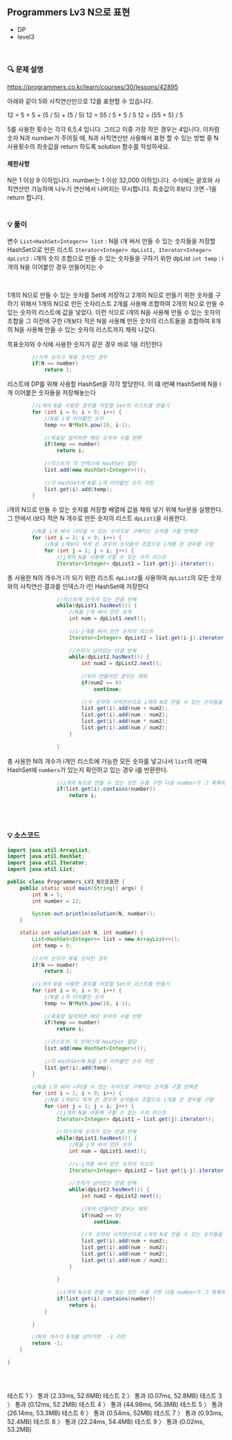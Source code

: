 ## Programmers Lv3 N으로 표현
- DP
- level3

<br>


### 🔍 문제 설명
https://programmers.co.kr/learn/courses/30/lessons/42895

아래와 같이 5와 사칙연산만으로 12를 표현할 수 있습니다.

12 = 5 + 5 + (5 / 5) + (5 / 5)
12 = 55 / 5 + 5 / 5
12 = (55 + 5) / 5

5를 사용한 횟수는 각각 6,5,4 입니다. 그리고 이중 가장 작은 경우는 4입니다.
이처럼 숫자 N과 number가 주어질 때, N과 사칙연산만 사용해서 표현 할 수 있는 방법 중 N 사용횟수의 최솟값을 return 하도록 solution 함수를 작성하세요.


#### 제한사항
N은 1 이상 9 이하입니다.
number는 1 이상 32,000 이하입니다.
수식에는 괄호와 사칙연산만 가능하며 나누기 연산에서 나머지는 무시합니다.
최솟값이 8보다 크면 -1을 return 합니다.
<br><br>

###  💡 풀이

변수
`List<HashSet<Integer>> list` : N을 i개 써서 만들 수 있는 숫자들을 저장할 HashSet으로 만든 리스트
`Iterator<Integer> dpList1, Iterator<Integer> dpList2` : i개의 숫자 조합으로 만들 수 있는 숫자들을 구하기 위한 dpList
`int temp` : i개의 N을 이어붙인 경우 만들어지는 수

<br>

1개의 N으로 만들 수 있는 숫자를 Set에 저장하고 2개의 N으로 만들기 위한 숫자를 구하기 위해서 1개의 N으로 만든 숫자리스트 2개를 사용해 조합하여 2개의 N으로 만들 수 있는 숫자의 리스트에 값을 넣었다.
이런 식으로 i개의 N을 사용해 만들 수 있는 숫자의 조합을 그 이전에 구한 i개보다 적은 N을 사용해 만든 숫자의 리스트들을 조합하여 8개의 N을 사용해 만들 수 있는 숫자의 리스트까지 채워 나갔다.

목표숫자와 수식에 사용한 숫자가 같은 경우 바로 1을 리턴한다

```java
		//시작 숫자가 목표 숫자인 경우
		if(N == number)
			return 1;
```

리스트에 DP를 위해 사용할 HashSet을 각각 할당한다. 이 떄 i번째 HashSet에 N을 i개 이어붙은 숫자들을 저장해놓는다

```java
		//i개의 N을 사용한 경우를 저장할 Set의 리스트를 만들기
		for (int i = 0; i < 9; i++) {
			//N을 i개 이어붙인 숫자
			temp += N*Math.pow(10, i-1);
			
			//목표랑 일치하면 해당 숫자의 수를 반환
			if(temp == number)
				return i;
			
			//리스트의 각 인덱스에 HashSet 할당
			list.add(new HashSet<Integer>());
			
			//각 HashSet에 N을 i개 이어붙인 숫자 저장
			list.get(i).add(temp);
		}
```

i개의 N으로 만들 수 있는 숫자를 저장할 배열에 값을 채워 넣기 위해 for문을 실행한다.
그 안에서 i보다 적은 N 개수로 만든 숫자의 리스트 `dpList1`을 사용한다.

```java
		//N을 i개 써서 나타낼 수 있는 수식으로 구해지는 숫자를 구할 반복문
		for (int i = 2; i < 9; i++) {
			//N을 i개보다 적게 쓴 경우의 숫자들의 조합으로 i개를 쓴 경우를 구함
			for (int j = 1; j < i; j++) {
				//j개의 N을 사용해 구할 수 있는 수의 리스트
				Iterator<Integer> dpList1 = list.get(j).iterator();
```

총 사용한 N의 개수가 i가 되기 위한 리스트 `dpList2`를 사용하여 `dpList1`의 모든 숫자와의 사칙연산 결과를 인덱스가 i인 HashSet에 저장한다

```java
				//리스트에 숫자가 있는 만큼 반복
				while(dpList1.hasNext()) {
					//N을 j개 써서 만든 숫자
					int num = dpList1.next();
					
					//i-j개를 써서 만든 숫자의 리스트
					Iterator<Integer> dpList2 = list.get(i-j).iterator();
					
					//숫자가 남아있는 만큼 반복
					while(dpList2.hasNext()) {
						int num2 = dpList2.next();
						
						//0이 만들어진 경우는 제외
						if(num2 == 0)
							continue;
						
						//두 숫자의 사칙연산으로 i개의 N로 만들 수 있는 숫자들을 구함
						list.get(i).add(num + num2);
						list.get(i).add(num - num2);
						list.get(i).add(num * num2);
						list.get(i).add(num / num2);
					}
					
				}
```

총 사용한 N의 개수가 i개인 리스트에 가능한 모든 숫자를 넣고나서 `list`의 i번째 HashSet에 `numbers`가 있는지 확인하고 있는 경우 i를 반환한다.

```java
				//i개의 N으로 만들 수 있는 모든 수를 구한 다음 number가 그 목록에 있는 경우 i반환
				if(list.get(i).contains(number))
					return i;
```


<br><br>

###  💡 소스코드
```java
import java.util.ArrayList;
import java.util.HashSet;
import java.util.Iterator;
import java.util.List;

public class Programmers_LV3_N으로표현 {
	public static void main(String[] args) {
		int N = 5;
		int number = 12;
		
		System.out.println(solution(N, number));
	}

	static int solution(int N, int number) {
		List<HashSet<Integer>> list = new ArrayList<>();
		int temp = 0;
		
		//시작 숫자가 목표 숫자인 경우
		if(N == number)
			return 1;
		
		//i개의 N을 사용한 경우를 저장할 Set의 리스트를 만들기
		for (int i = 0; i < 9; i++) {
			//N을 i개 이어붙인 숫자
			temp += N*Math.pow(10, i-1);
			
			//목표랑 일치하면 해당 숫자의 수를 반환
			if(temp == number)
				return i;
			
			//리스트의 각 인덱스에 HashSet 할당
			list.add(new HashSet<Integer>());
			
			//각 HashSet에 N을 i개 이어붙인 숫자 저장
			list.get(i).add(temp);
		}
		
		//N을 i개 써서 나타낼 수 있는 수식으로 구해지는 숫자를 구할 반복문
		for (int i = 2; i < 9; i++) {
			//N을 i개보다 적게 쓴 경우의 숫자들의 조합으로 i개를 쓴 경우를 구함
			for (int j = 1; j < i; j++) {
				//j개의 N을 사용해 구할 수 있는 수의 리스트
				Iterator<Integer> dpList1 = list.get(j).iterator();
				
				//리스트에 숫자가 있는 만큼 반복
				while(dpList1.hasNext()) {
					//N을 j개 써서 만든 숫자
					int num = dpList1.next();
					
					//i-j개를 써서 만든 숫자의 리스트
					Iterator<Integer> dpList2 = list.get(i-j).iterator();
					
					//숫자가 남아있는 만큼 반복
					while(dpList2.hasNext()) {
						int num2 = dpList2.next();
						
						//0이 만들어진 경우는 제외
						if(num2 == 0)
							continue;
						
						//두 숫자의 사칙연산으로 i개의 N로 만들 수 있는 숫자들을 구함
						list.get(i).add(num + num2);
						list.get(i).add(num - num2);
						list.get(i).add(num * num2);
						list.get(i).add(num / num2);
					}
					
				}
				
				//i개의 N으로 만들 수 있는 모든 수를 구한 다음 number가 그 목록에 있는 경우 i반환
				if(list.get(i).contains(number))
					return i;
			}
			
		}

		//N의 개수가 8개를 넘어가면  -1 리턴
		return -1;
	}

}



```


<br>


테스트 1 〉	통과 (2.33ms, 52.6MB)
테스트 2 〉	통과 (0.07ms, 52.8MB)
테스트 3 〉	통과 (0.12ms, 52.2MB)
테스트 4 〉	통과 (44.98ms, 56.3MB)
테스트 5 〉	통과 (26.14ms, 53.3MB)
테스트 6 〉	통과 (0.54ms, 52MB)
테스트 7 〉	통과 (0.93ms, 52.4MB)
테스트 8 〉	통과 (22.24ms, 54.4MB)
테스트 9 〉	통과 (0.02ms, 53.2MB)